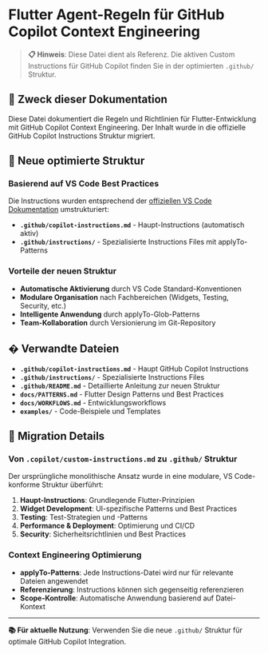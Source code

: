 # Flutter Agent-Regeln für GitHub Copilot Context Engineering

> **📋 Hinweis**: Diese Datei dient als Referenz. Die aktiven Custom Instructions für GitHub Copilot finden Sie in der optimierten `.github/` Struktur.

## 🎯 Zweck dieser Dokumentation

Diese Datei dokumentiert die Regeln und Richtlinien für Flutter-Entwicklung mit GitHub Copilot Context Engineering. Der Inhalt wurde in die offizielle GitHub Copilot Instructions Struktur migriert.

## 📁 Neue optimierte Struktur

### Basierend auf VS Code Best Practices

Die Instructions wurden entsprechend der [offiziellen VS Code Dokumentation](https://code.visualstudio.com/docs/copilot/copilot-customization) umstrukturiert:

- **`.github/copilot-instructions.md`** - Haupt-Instructions (automatisch aktiv)
- **`.github/instructions/`** - Spezialisierte Instructions Files mit applyTo-Patterns

### Vorteile der neuen Struktur

- **Automatische Aktivierung** durch VS Code Standard-Konventionen
- **Modulare Organisation** nach Fachbereichen (Widgets, Testing, Security, etc.)
- **Intelligente Anwendung** durch applyTo-Glob-Patterns
- **Team-Kollaboration** durch Versionierung im Git-Repository

## � Verwandte Dateien

- **`.github/copilot-instructions.md`** - Haupt GitHub Copilot Instructions
- **`.github/instructions/`** - Spezialisierte Instructions Files
- **`.github/README.md`** - Detaillierte Anleitung zur neuen Struktur
- **`docs/PATTERNS.md`** - Flutter Design Patterns und Best Practices
- **`docs/WORKFLOWS.md`** - Entwicklungsworkflows
- **`examples/`** - Code-Beispiele und Templates

## 🔄 Migration Details

### Von `.copilot/custom-instructions.md` zu `.github/` Struktur

Der ursprüngliche monolithische Ansatz wurde in eine modulare, VS Code-konforme Struktur überführt:

1. **Haupt-Instructions**: Grundlegende Flutter-Prinzipien
2. **Widget Development**: UI-spezifische Patterns und Best Practices
3. **Testing**: Test-Strategien und -Patterns
4. **Performance & Deployment**: Optimierung und CI/CD
5. **Security**: Sicherheitsrichtlinien und Best Practices

### Context Engineering Optimierung

- **applyTo-Patterns**: Jede Instructions-Datei wird nur für relevante Dateien angewendet
- **Referenzierung**: Instructions können sich gegenseitig referenzieren
- **Scope-Kontrolle**: Automatische Anwendung basierend auf Datei-Kontext

---

**📚 Für aktuelle Nutzung**: Verwenden Sie die neue `.github/` Struktur für optimale GitHub Copilot Integration.

